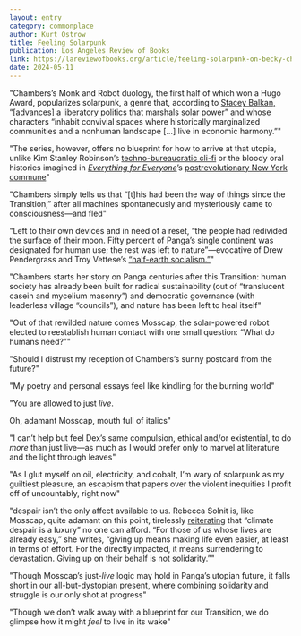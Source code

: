 ```yaml
---
layout: entry
category: commonplace
author: Kurt Ostrow
title: Feeling Solarpunk
publication: Los Angeles Review of Books
link: https://lareviewofbooks.org/article/feeling-solarpunk-on-becky-chamberss-monk-and-robot-series/
date: 2024-05-11
---
```


"Chambers’s Monk and Robot duology, the first half of which won a Hugo Award, popularizes solarpunk, a genre that, according to [Stacey Balkan,](https://www.publicbooks.org/can-solarpunk-save-the-world) “[advances] a liberatory politics that marshals solar power” and whose characters “inhabit convivial spaces where historically marginalized communities and a nonhuman landscape […] live in economic harmony.”"

"The series, however, offers no blueprint for how to arrive at that utopia, unlike Kim Stanley Robinson’s [techno-bureaucratic cli-fi](https://jacobin.com/2021/11/kim-stanley-robinson-science-fiction-capitalism) or the bloody oral histories imagined in [*Everything for Everyone*](https://www.commonnotions.org/everything-for-everyone)’s [postrevolutionary New York commune](https://lareviewofbooks.org/article/refuge-through-insurrection-on-m-e-obrien-and-eman-abdelhadis-everything-for-everyone/)"

"Chambers simply tells us that “[t]his had been the way of things since the Transition,” after all machines spontaneously and mysteriously came to consciousness—and fled"

"Left to their own devices and in need of a reset, “the people had redivided the surface of their moon. Fifty percent of Panga’s single continent was designated for human use; the rest was left to nature”—evocative of Drew Pendergrass and Troy Vettese’s [“half-earth socialism.”](https://www.versobooks.com/products/2650-half-earth-socialism)"

"Chambers starts her story on Panga centuries after this Transition: human society has already been built for radical sustainability (out of “translucent casein and mycelium masonry”) and democratic governance (with leaderless village “councils”), and nature has been left to heal itself"

"Out of that rewilded nature comes Mosscap, the solar-powered robot elected to reestablish human contact with one small question: “What do humans need?”"

"Should I distrust my reception of Chambers’s sunny postcard from the future?"

"My poetry and personal essays feel like kindling for the burning world"

"You are allowed to just *live*.

Oh, adamant Mosscap, mouth full of italics"

"I can’t help but feel Dex’s same compulsion, ethical and/or existential, to do *more* than just live—as much as I would prefer only to marvel at literature and the light through leaves"

"As I glut myself on oil, electricity, and cobalt, I’m wary of solarpunk as my guiltiest pleasure, an escapism that papers over the violent inequities I profit off of uncountably, right now"

"despair isn’t the only affect available to us. Rebecca Solnit is, like Mosscap, quite adamant on this point, tirelessly [reiterating](https://www.newstatesman.com/environment/2022/10/rebecca-solnit-climate-despair-luxury) that “climate despair is a luxury” no one can afford. “For those of us whose lives are already easy,” she writes, “giving up means making life even easier, at least in terms of effort. For the directly impacted, it means surrendering to devastation. Giving up on their behalf is not solidarity.”"

"Though Mosscap’s just-*live* logic may hold in Panga’s utopian future, it falls short in our all-but-dystopian present, where combining solidarity and struggle is our only shot at progress"

"Though we don’t walk away with a blueprint for our Transition, we do glimpse how it might *feel* to live in its wake"
